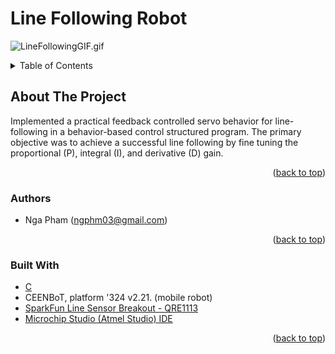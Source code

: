 # Line Following Robot
![LineFollowingGIF.gif](https://github.com/ngphm03/lneFollow/blob/main/LineFollowingGIF.gif)

<!-- TABLE OF CONTENTS -->
<details>
  <summary>Table of Contents</summary>
  <ol>
    <li>
      <a href="#about-the-project">About The Project</a>
      <ul>
        <li><a href="#authors">Authors</a></li>
        <li><a href="#built-with">Built With</a></li>
      </ul>
    </li>
  </ol>
</details>

## About The Project
Implemented a practical feedback controlled servo behavior for line-following in a behavior-based control structured program.
The primary objective was to achieve a successful line following by fine tuning the proportional (P), integral (I), and derivative (D) gain.
<p align="right">(<a href="#readme-top">back to top</a>)</p>

### Authors
*   Nga Pham (<ngphm03@gmail.com>)
<p align="right">(<a href="#readme-top">back to top</a>)</p>
  
### Built With
* [C](https://devdocs.io/c/)
* CEENBoT, platform '324 v2.21. (mobile robot)
* [SparkFun Line Sensor Breakout - QRE1113](https://www.sparkfun.com/products/9453)
* [Microchip Studio (Atmel Studio) IDE](https://www.microchip.com/en-us/tools-resources/develop/microchip-studio)
<p align="right">(<a href="#readme-top">back to top</a>)</p>

